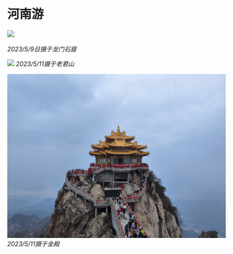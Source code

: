 # 河南游

![](./img/河南1.jpg)

*2023/5/9日摄于龙门石窟*

![](./img/河南2.jpg)
*2023/5/11摄于老君山*

![](./img/河南3.jpg)
*2023/5/11摄于金殿*
